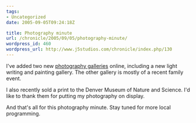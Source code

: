 ```yaml
---
tags:
- Uncategorized
date: 2005-09-05T09:24:18Z

title: Photography minute
url: /chronicle/2005/09/05/photography-minute/
wordpress_id: 460
wordpress_url: http://www.j5studios.com/chronicle/index.php/130
---
```


I've added two new <a href="/photography/">photography galleries</a> online, including a new light writing and painting gallery.  The other gallery is mostly of a recent family event.

I also recently sold a print to the Denver Museum of Nature and Science.  I'd like to thank them for putting my photography on display.

And that's all for this photography minute.  Stay tuned for more local programming.

